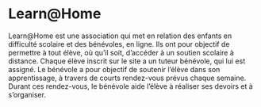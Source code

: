 # Learn@Home

Learn@Home est une association qui met en relation des enfants en difficulté scolaire et des bénévoles, en ligne. Ils ont pour objectif de permettre à tout élève, où qu’il soit, d’accéder à un soutien scolaire à distance. Chaque élève inscrit sur le site a un tuteur bénévole, qui lui est assigné. Le bénévole a pour objectif de soutenir l’élève dans son apprentissage, à travers de courts rendez-vous prévus chaque semaine. Durant ces rendez-vous, le bénévole aide l’élève à réaliser ses devoirs et à s’organiser.
